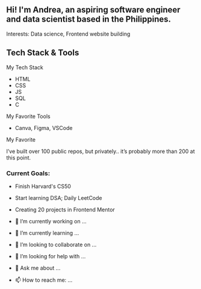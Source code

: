 ## Hi! I'm Andrea, an aspiring software engineer and data scientist based in the Philippines.

Interests: Data science, Frontend website building

## Tech Stack & Tools

My Tech Stack
- HTML
- CSS
- JS
- SQL
- C

My Favorite Tools
- Canva, Figma, VSCode

My Favorite 


I’ve built over 100 public repos, but privately.. it’s probably more than 200 at this point.

### Current Goals:
- Finish Harvard's CS50
- Start learning DSA; Daily LeetCode
- Creating 20 projects in Frontend Mentor

- 🔭 I’m currently working on ...
- 🌱 I’m currently learning ...
- 👯 I’m looking to collaborate on ...
- 🤔 I’m looking for help with ...
- 💬 Ask me about ...
- 📫 How to reach me: ...


